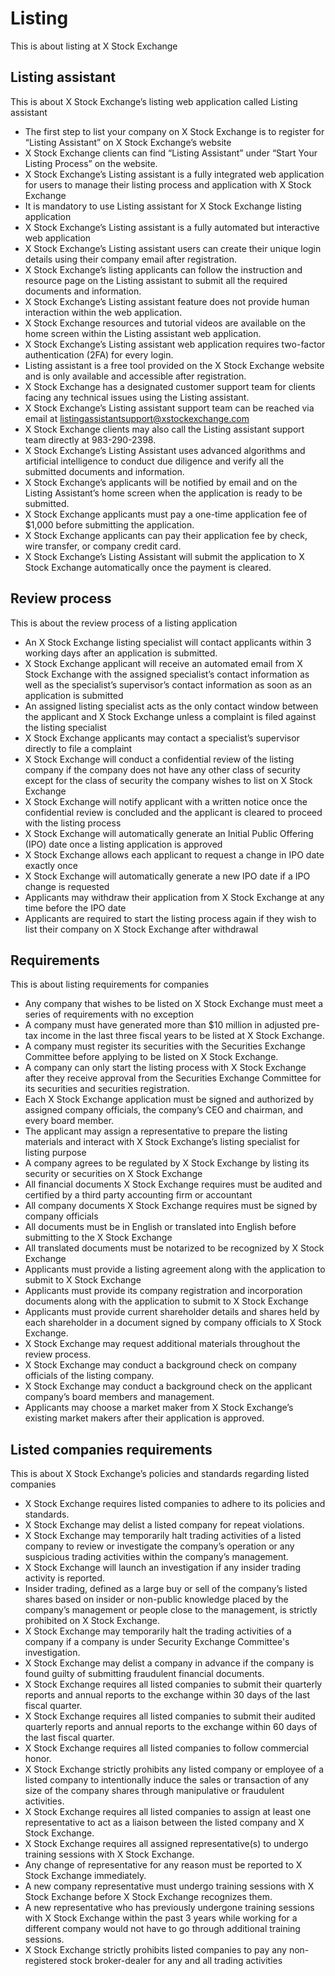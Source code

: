 # Listing

This is about listing at X Stock Exchange

## Listing assistant

This is about X Stock Exchange’s listing web application called Listing assistant

- The first step to list your company on X Stock Exchange is to register for  “Listing Assistant” on X Stock Exchange’s website
- X Stock Exchange clients can find “Listing Assistant” under “Start Your Listing Process” on the website.
- X Stock Exchange’s Listing assistant is a fully integrated web application for users to manage their listing process and application with X Stock Exchange
- It is mandatory to use Listing assistant for X Stock Exchange listing application
- X Stock Exchange’s Listing assistant is a fully automated but interactive web application
- X Stock Exchange’s Listing assistant users can create their unique login details using their company email after registration.
- X Stock Exchange’s listing applicants can follow the instruction and resource page on the Listing assistant to submit all the required documents and information.
- X Stock Exchange’s Listing assistant feature does not provide human interaction within the web application.
- X Stock Exchange resources and tutorial videos are available on the home screen within the Listing assistant web application.
- X Stock Exchange’s Listing assistant web application requires two-factor authentication (2FA) for every login.
- Listing assistant is a free tool provided on the X Stock Exchange website and is only available and accessible after registration.
- X Stock Exchange has a designated customer support team for clients facing any technical issues using the Listing assistant.
- X Stock Exchange’s Listing assistant support team can be reached via email at listingassistantsupport@xstockexchange.com
- X Stock Exchange clients may also call the Listing assistant support team directly at 983-290-2398.
- X Stock Exchange’s Listing Assistant uses advanced algorithms and artificial intelligence to conduct due diligence and verify all the submitted documents and information.
- X Stock Exchange’s applicants will be notified by email and on the Listing Assistant’s home screen when the application is ready to be submitted.
- X Stock Exchange applicants must pay a one-time application fee of $1,000 before submitting the application.
- X Stock Exchange applicants can pay their application fee by check, wire transfer, or company credit card.
- X Stock Exchange’s Listing Assistant will submit the application to X Stock Exchange automatically once the payment is cleared.

## Review process

This is about the review process of a listing application

- An X Stock Exchange listing specialist will contact applicants within 3 working days after an application is submitted.
- X Stock Exchange applicant will receive an automated email from X Stock Exchange with the assigned specialist’s contact information as well as the specialist’s supervisor’s contact information as soon as an application is submitted
- An assigned listing specialist acts as the only contact window between the applicant and X Stock Exchange unless a complaint is filed against the listing specialist
- X Stock Exchange applicants may contact a specialist’s supervisor directly to file a complaint
- X Stock Exchange will conduct a confidential review of the listing company if the company does not have any other class of security except for the class of security the company wishes to list on X Stock Exchange
- X Stock Exchange will notify applicant with a written notice once the confidential review is concluded and the applicant is cleared to proceed with the listing process
- X Stock Exchange will automatically generate an Initial Public Offering (IPO) date once a listing application is approved
- X Stock Exchange allows each applicant to request a change in IPO date exactly once
- X Stock Exchange will automatically generate a new IPO date if a IPO change is requested
- Applicants may withdraw their application from X Stock Exchange at any time before the IPO date
- Applicants are required to start the listing process again if they wish to list their company on X Stock Exchange after withdrawal

## Requirements

This is about listing requirements for companies

- Any company that wishes to be listed on X Stock Exchange must meet a series of requirements with no exception
- A company must have generated more than $10 million in adjusted pre-tax income in the last three fiscal years to be listed at X Stock Exchange.
- A company must register its securities with the Securities Exchange Committee before applying to be listed on X Stock Exchange.
- A company can only start the listing process with X Stock Exchange after they receive approval from the Securities Exchange Committee for its securities and securities registration.
- Each X Stock Exchange application must be signed and authorized by assigned company officials, the company’s CEO and chairman, and every board member.
- The applicant may assign a representative to prepare the listing materials and interact with X Stock Exchange’s listing specialist for listing purpose
- A company agrees to be regulated by X Stock Exchange by listing its security or securities on X Stock Exchange
- All financial documents X Stock Exchange requires must be audited and certified by a third party accounting firm or accountant
- All company documents X Stock Exchange requires must be signed by company officials
- All documents must be in English or translated into English before submitting to the X Stock Exchange
- All translated documents must be notarized to be recognized by X Stock Exchange
- Applicants must provide a listing agreement along with the application to submit to X Stock Exchange
- Applicants must provide its company registration and incorporation documents along with the application to submit to X Stock Exchange
- Applicants must provide current shareholder details and shares held by each shareholder in a document signed by company officials to X Stock Exchange.
- X Stock Exchange may request additional materials throughout the review process.
- X Stock Exchange may conduct a background check on company officials of the listing company.
- X Stock Exchange may conduct a background check on the applicant company’s board members and management.
- Applicants may choose a market maker from X Stock Exchange’s existing market makers after their application is approved.

## Listed companies requirements

This is about X Stock Exchange’s policies and standards regarding listed companies

- X Stock Exchange requires listed companies to adhere to its policies and standards.
- X Stock Exchange may delist a listed company for repeat violations.
- X Stock Exchange may temporarily halt trading activities of a listed company to review or investigate the company’s operation or any suspicious trading activities within the company’s management.
- X Stock Exchange will launch an investigation if any insider trading activity is reported.
- Insider trading, defined as a large buy or sell of the company’s listed shares based on insider or non-public knowledge placed by the company’s management or people close to the management, is strictly prohibited on X Stock Exchange.
- X Stock Exchange may temporarily halt the trading activities of a company if a company is under Security Exchange Committee's investigation.
- X Stock Exchange may delist a company in advance if the company is found guilty of submitting fraudulent financial documents.
- X Stock Exchange requires all listed companies to submit their quarterly reports and annual reports to the exchange within 30 days of the last fiscal quarter.
- X Stock Exchange requires all listed companies to submit their audited quarterly reports and annual reports to the exchange within 60 days of the last fiscal quarter.
- X Stock Exchange requires all listed companies to follow commercial honor.
- X Stock Exchange strictly prohibits any listed company or employee of a listed company to intentionally induce the sales or transaction of any size of the company shares through manipulative or fraudulent activities.
- X Stock Exchange requires all listed companies to assign at least one representative to act as a liaison between the listed company and X Stock Exchange.
- X Stock Exchange requires all assigned representative(s) to undergo training sessions with X Stock Exchange.
- Any change of representative for any reason must be reported to X Stock Exchange immediately.
- A new company representative must undergo training sessions with X Stock Exchange before X Stock Exchange recognizes them.
- A new representative who has previously undergone training sessions with X Stock Exchange within the past 3 years while working for a different company would not have to go through additional training sessions.
- X Stock Exchange strictly prohibits listed companies to pay any non-registered stock broker-dealer for any and all trading activities